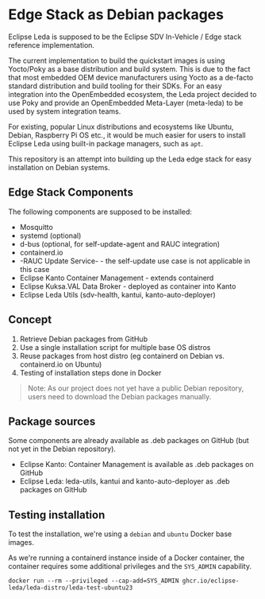 # Edge Stack as Debian packages

Eclipse Leda is supposed to be the Eclipse SDV In-Vehicle / Edge stack reference implementation.

The current implementation to build the quickstart images is using Yocto/Poky as a base distribution and build system.
This is due to the fact that most embedded OEM device manufacturers using Yocto as a de-facto standard distribution and build tooling for their SDKs. For an easy integration into the OpenEmbedded ecosystem, the Leda project decided to use Poky and provide an OpenEmbedded Meta-Layer (meta-leda) to be used by system integration teams.

For existing, popular Linux distributions and ecosystems like Ubuntu, Debian, Raspberry Pi OS etc., it would be much easier for users to install Eclipse Leda using built-in package managers, such as `apt`.

This repository is an attempt into building up the Leda edge stack for easy installation on Debian systems.

## Edge Stack Components

The following components are supposed to be installed:

- Mosquitto
- systemd (optional)
- d-bus (optional, for self-update-agent and RAUC integration)
- containerd.io
- -RAUC Update Service- - the self-update use case is not applicable in this case
- Eclipse Kanto Container Management - extends containerd
- Eclipse Kuksa.VAL Data Broker - deployed as container into Kanto
- Eclipse Leda Utils (sdv-health, kantui, kanto-auto-deployer)

## Concept

1. Retrieve Debian packages from GitHub
2. Use a single installation script for multiple base OS distros
3. Reuse packages from host distro (eg containerd on Debian vs. containerd.io on Ubuntu)
4. Testing of installation steps done in Docker

> Note: As our project does not yet have a public Debian repository, users need to download the Debian packages manually.

## Package sources

Some components are already available as .deb packages on GitHub (but not yet in the Debian repository).

- Eclipse Kanto: Container Management is available as .deb packages on GitHub
- Eclipse Leda: leda-utils, kantui and kanto-auto-deployer as .deb packages on GitHub

## Testing installation

To test the installation, we're using a `debian` and `ubuntu` Docker base images.

As we're running a containerd instance inside of a Docker container, the container requires some additional privileges and the `SYS_ADMIN` capability.

```shell
docker run --rm --privileged --cap-add=SYS_ADMIN ghcr.io/eclipse-leda/leda-distro/leda-test-ubuntu23
```
